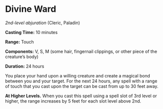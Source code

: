 # Divine Ward
*2nd-level abjuration* (Cleric, Paladin)

**Casting Time:** 10 minutes

**Range:** Touch

**Components:** V, S, M (some hair, fingernail clippings, or other piece of the creature’s body)

**Duration:** 24 hours

You place your hand upon a willing creature and create a magical bond between you and your target. For the next 24 hours, any spell with a range of touch that you cast upon the target can be cast from up to 30 feet away.

**At Higher Levels.** When you cast this spell using a spell slot of 3rd level or higher, the range increases by 5 feet for each slot level above 2nd.